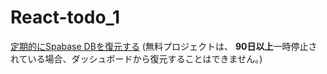 # React-todo_1

[定期的にSpabase DBを復元する](https://supabase.com/dashboard/project/zwrdfycbepmpcrsjkcif/database/tables)
(無料プロジェクトは、 **90日以上**一時停止されている場合、ダッシュボードから復元することはできません。)
